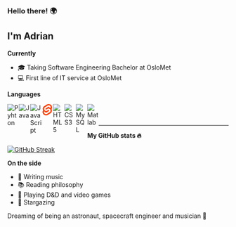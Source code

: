 ### Hello there! :earth_africa:

I'm Adrian
----------
**Currently**
- 🎓 Taking Software Engineering Bachelor at OsloMet
- 💻 First line of IT service at OsloMet

**Languages**

<img align="left" alt="Pyhton" width="26px" src="https://img.icons8.com/color/48/000000/python.png" />
<img align="left" alt="Java" width="26px" src="https://img.icons8.com/color/48/000000/java-coffee-cup-logo.png" />
<img align="left" alt="JavaScript" width="26px" src="https://img.icons8.com/color/48/000000/javascript.png" />
<img align="left" alt="Svelte" width="26px" src="https://raw.githubusercontent.com/github/explore/42198dc9113595ddd22cc12771bb719c8cf08b67/topics/svelte/svelte.png" />
<img align="left" alt="HTML5" width="26px" src="https://img.icons8.com/color/48/000000/html-5.png" />
<img align="left" alt="CSS3" width="26px" src="https://img.icons8.com/color/48/000000/css3.png" />
<img align="left" alt="MySQL" width="26px" src="https://img.icons8.com/color/48/000000/mysql.png"/>
<img align="left" alt="Matlab" width="26px" src="https://img.icons8.com/fluent/48/000000/matlab.png" />
<br></br>

***

**My GitHub stats 🔥**

[![GitHub Streak](http://github-readme-streak-stats.herokuapp.com?user=ATS-Hackerman&theme=dark&hide_border=true&fire=a66bff&ring=a66bff&currStreakLabel=a66bff&background=0d1117)](https://github.com/DenverCoder1/github-readme-streak-stats)

**On the side**
- 🎸 Writing music
- 📚 Reading philosophy
- 🐉 Playing D&D and video games
- 🌌 Stargazing

Dreaming of being an astronaut, spacecraft engineer and musician 🚀
